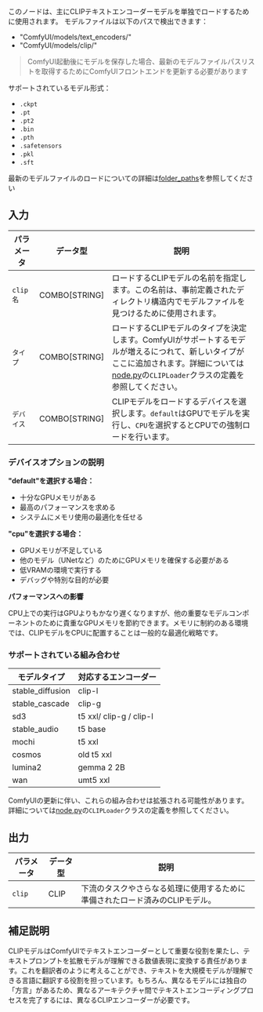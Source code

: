 このノードは、主にCLIPテキストエンコーダーモデルを単独でロードするために使用されます。
モデルファイルは以下のパスで検出できます：

- "ComfyUI/models/text_encoders/"
- "ComfyUI/models/clip/"

> ComfyUI起動後にモデルを保存した場合、最新のモデルファイルパスリストを取得するためにComfyUIフロントエンドを更新する必要があります

サポートされているモデル形式：

- `.ckpt`
- `.pt`
- `.pt2`
- `.bin`
- `.pth`
- `.safetensors`
- `.pkl`
- `.sft`

最新のモデルファイルのロードについての詳細は[folder_paths](https://github.com/comfyanonymous/ComfyUI/blob/master/folder_paths.py)を参照してください

## 入力

| パラメータ     | データ型 | 説明 |
|---------------|----------|------|
| `clip名`      | COMBO[STRING] | ロードするCLIPモデルの名前を指定します。この名前は、事前定義されたディレクトリ構造内でモデルファイルを見つけるために使用されます。 |
| `タイプ`      | COMBO[STRING] | ロードするCLIPモデルのタイプを決定します。ComfyUIがサポートするモデルが増えるにつれて、新しいタイプがここに追加されます。詳細については[node.py](https://github.com/comfyanonymous/ComfyUI/blob/master/nodes.py)の`CLIPLoader`クラスの定義を参照してください。 |
| `デバイス`    | COMBO[STRING] | CLIPモデルをロードするデバイスを選択します。`default`はGPUでモデルを実行し、`CPU`を選択するとCPUでの強制ロードを行います。 |

### デバイスオプションの説明

**"default"を選択する場合：**

- 十分なGPUメモリがある
- 最高のパフォーマンスを求める
- システムにメモリ使用の最適化を任せる

**"cpu"を選択する場合：**

- GPUメモリが不足している
- 他のモデル（UNetなど）のためにGPUメモリを確保する必要がある
- 低VRAMの環境で実行する
- デバッグや特別な目的が必要

**パフォーマンスへの影響**

CPU上での実行はGPUよりもかなり遅くなりますが、他の重要なモデルコンポーネントのために貴重なGPUメモリを節約できます。メモリに制約のある環境では、CLIPモデルをCPUに配置することは一般的な最適化戦略です。

### サポートされている組み合わせ

| モデルタイプ | 対応するエンコーダー |
|-------------|-------------------|
| stable_diffusion | clip-l |
| stable_cascade | clip-g |
| sd3 | t5 xxl/ clip-g / clip-l |
| stable_audio | t5 base |
| mochi | t5 xxl |
| cosmos | old t5 xxl |
| lumina2 | gemma 2 2B |
| wan | umt5 xxl |

ComfyUIの更新に伴い、これらの組み合わせは拡張される可能性があります。詳細については[node.py](https://github.com/comfyanonymous/ComfyUI/blob/master/nodes.py)の`CLIPLoader`クラスの定義を参照してください。

## 出力

| パラメータ | データ型 | 説明 |
|-----------|----------|------|
| `clip`    | CLIP     | 下流のタスクやさらなる処理に使用するために準備されたロード済みのCLIPモデル。 |

## 補足説明

CLIPモデルはComfyUIでテキストエンコーダーとして重要な役割を果たし、テキストプロンプトを拡散モデルが理解できる数値表現に変換する責任があります。これを翻訳者のように考えることができ、テキストを大規模モデルが理解できる言語に翻訳する役割を担っています。もちろん、異なるモデルには独自の「方言」があるため、異なるアーキテクチャ間でテキストエンコーディングプロセスを完了するには、異なるCLIPエンコーダーが必要です。
